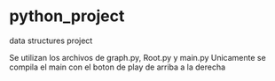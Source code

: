 # python_project
data structures project

Se utilizan los archivos de graph.py, Root.py y main.py
Unicamente se compila el main con el boton de play de arriba a la derecha
